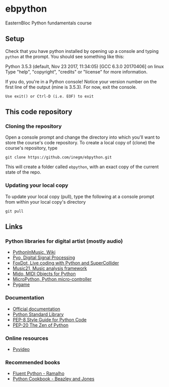 # ebpython
EasternBloc Python fundamentals course

## Setup

Check that you have python installed by opening up a console and typing `python` at the prompt. You should see something like this:

  Python 3.5.3 (default, Nov 23 2017, 11:34:05)
  [GCC 6.3.0 20170406] on linux
  Type "help", "copyright", "credits" or "license" for more information.
  >>>

If you do, you're in a Python console! Notice your version number on the first line of the output (mine is 3.5.3). For now, exit the console.

    Use exit() or Ctrl-D (i.e. EOF) to exit

## This code repository
### Cloning the repository
Open a console prompt and change the directory into which you'll want to store the course's code repository. To create a local copy of (clone) the course's repository, type

    git clone https://github.com/inegm/ebpython.git

This will create a folder called `ebpython`, with an exact copy of the current state of the repo.

### Updating your local copy
To update your local copy (pull), type the following at a console prompt from within your local copy's directory

    git pull

## Links
### Python libraries for digital artist (mostly audio)
- [PythonInMusic, Wiki](https://wiki.python.org/moin/PythonInMusic)
- [Pyo, Digital Signal Processing](http://ajaxsoundstudio.com/software/pyo/)
- [FoxDot, Live coding with Python and SuperCollider](http://foxdot.org/)
- [Music21, Music analysis framework](http://web.mit.edu/music21/)
- [Mido, MIDI Objects for Python](https://mido.readthedocs.io/en/latest/)
- [MicroPython, Python micro-controller](http://micropython.org/)
- [Pygame](http://www.pygame.org/hifi.html)

### Documentation
- [Official documentation](https://docs.python.org/3.6/)
- [Python Standard Library](https://docs.python.org/3.6/library/index.html)
- [PEP-8 Style Guide for Python Code](https://www.python.org/dev/peps/pep-0008/)
- [PEP-20 The Zen of Python](https://www.python.org/dev/peps/pep-0020/)

### Online resources
- [Pyvideo](http://www.pyvideo.org/)

### Recommended books
- [Fluent Python - Ramalho](http://shop.oreilly.com/product/0636920032519.do)
- [Python Cookbook - Beazley and Jones](http://shop.oreilly.com/product/0636920027072.do)
